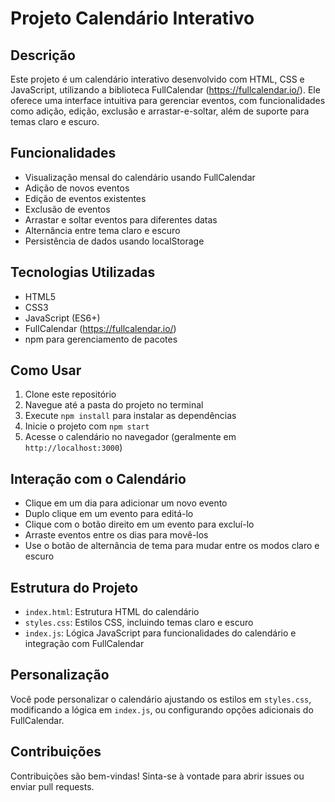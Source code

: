 # Projeto Calendário Interativo

## Descrição
Este projeto é um calendário interativo desenvolvido com HTML, CSS e JavaScript, utilizando a biblioteca FullCalendar (https://fullcalendar.io/). Ele oferece uma interface intuitiva para gerenciar eventos, com funcionalidades como adição, edição, exclusão e arrastar-e-soltar, além de suporte para temas claro e escuro.

## Funcionalidades
- Visualização mensal do calendário usando FullCalendar
- Adição de novos eventos
- Edição de eventos existentes
- Exclusão de eventos
- Arrastar e soltar eventos para diferentes datas
- Alternância entre tema claro e escuro
- Persistência de dados usando localStorage

## Tecnologias Utilizadas
- HTML5
- CSS3
- JavaScript (ES6+)
- FullCalendar (https://fullcalendar.io/)
- npm para gerenciamento de pacotes

## Como Usar
1. Clone este repositório
2. Navegue até a pasta do projeto no terminal
3. Execute `npm install` para instalar as dependências
4. Inicie o projeto com `npm start`
5. Acesse o calendário no navegador (geralmente em `http://localhost:3000`)

## Interação com o Calendário
- Clique em um dia para adicionar um novo evento
- Duplo clique em um evento para editá-lo
- Clique com o botão direito em um evento para excluí-lo
- Arraste eventos entre os dias para movê-los
- Use o botão de alternância de tema para mudar entre os modos claro e escuro

## Estrutura do Projeto
- `index.html`: Estrutura HTML do calendário
- `styles.css`: Estilos CSS, incluindo temas claro e escuro
- `index.js`: Lógica JavaScript para funcionalidades do calendário e integração com FullCalendar

## Personalização
Você pode personalizar o calendário ajustando os estilos em `styles.css`, modificando a lógica em `index.js`, ou configurando opções adicionais do FullCalendar.

## Contribuições
Contribuições são bem-vindas! Sinta-se à vontade para abrir issues ou enviar pull requests.
